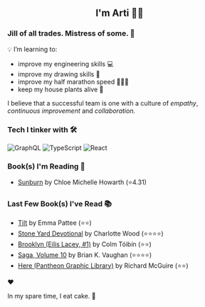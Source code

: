 <div align="center">
  
  ## I'm Arti 👋🏽
  
</div>
  
### Jill of all trades. Mistress of some. 👑

💡 I’m learning to:
  - improve my engineering skills 💻
  - improve my drawing skills 🎨
  - improve my half marathon speed 🏃🏽‍♀️
  - keep my house plants alive 🌱

I believe that a successful team is one with a culture of _empathy_, _continuous improvement_ and _collaboration._


### Tech I tinker with 🛠️  

![GraphQL](https://img.shields.io/badge/-GraphQL-E10098?logo=graphql&logoColor=white&style=flat)
![TypeScript](https://img.shields.io/badge/-TypeScript-3178C6?logo=typescript&logoColor=white&style=flat)
![React](https://img.shields.io/badge/-React-61DAFB?logo=react&logoColor=white&style=flat) 



### Book(s) I'm Reading 📖
<!-- GOODREADS-LIST:START -->
- [Sunburn](https://www.goodreads.com/review/show/7594059908?utm_medium=api&utm_source=rss) by Chloe Michelle Howarth (⭐️4.31)
<!-- GOODREADS-LIST:END -->

### Last Few Book(s) I've Read 📚
<!-- GOODREADS-READ-LIST:START -->
- [Tilt](https://www.goodreads.com/review/show/7841303001?utm_medium=api&utm_source=rss) by Emma Pattee (⭐⭐)
- [Stone Yard Devotional](https://www.goodreads.com/review/show/7780266614?utm_medium=api&utm_source=rss) by Charlotte  Wood (⭐⭐⭐⭐)
- [Brooklyn (Eilis Lacey, #1)](https://www.goodreads.com/review/show/7698419741?utm_medium=api&utm_source=rss) by Colm Tóibín (⭐⭐)
- [Saga, Volume 10](https://www.goodreads.com/review/show/7345837942?utm_medium=api&utm_source=rss) by Brian K. Vaughan (⭐⭐⭐⭐)
- [Here (Pantheon Graphic Library)](https://www.goodreads.com/review/show/7625519884?utm_medium=api&utm_source=rss) by Richard McGuire (⭐⭐)
<!-- GOODREADS-READ-LIST:END -->
❤️

In my spare time, I eat cake. 🍰
